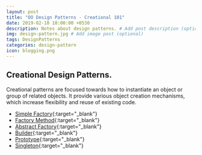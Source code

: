 ```yaml
---
layout: post
title: "OO Design Patterns - Creational 101"
date: 2019-02-10 18:00:00 +0530
description: Notes about design patterns. # Add post description (optional)
img: design-pattern.jpg # Add image post (optional)
tags: DesignPatterns
categories: design-pattern
icon: blogging.png
---
```

## Creational Design Patterns. 
Creational patterns are focused towards how to instantiate an object or group of related objects. It provide various object creation mechanisms, which increase flexibility and reuse of existing code.

 * [Simple Factory]({{site.baseurl}}/creational-design-simple-factory/){:target="_blank"}
 * [Factory Method]({{site.baseurl}}/creational-design-factory-method/){:target="_blank"}
 * [Abstract Factory]({{site.baseurl}}/creational-design-abstract-factory/){:target="_blank"}
 * [Builder]({{site.baseurl}}/creational-design-builder/){:target="_blank"}
 * [Prototype]({{site.baseurl}}/creational-design-prototype/){:target="_blank"}
 * [Singleton]({{site.baseurl}}/creational-design-singleton/){:target="_blank"}